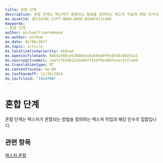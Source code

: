 ```yaml
---
title: 혼합 단계
description: 혼합 단계는 텍스처가 혼합되는 방법을 정의하는 텍스처 작업과 해당 인수의 집합입니다.
ms.assetid: 4FC1470C-11F7-4D60-A856-B580F47113A0
keywords:
- 혼합 단계
author: michaelfromredmond
ms.author: mithom
ms.date: 02/08/2017
ms.topic: article
ms.localizationpriority: medium
ms.openlocfilehash: 84b42460ce5368bdac6ab84a9f9c65d0cb8231a1
ms.sourcegitcommit: cbe7cf620622a5e4df7414f9e38dfecec1cfca99
ms.translationtype: MT
ms.contentlocale: ko-KR
ms.lasthandoff: 11/20/2018
ms.locfileid: "7424760"
---
```

# <a name="blending-stages"></a>혼합 단계


혼합 단계는 텍스처가 혼합되는 방법을 정의하는 텍스처 작업과 해당 인수의 집합입니다.

## <a name="span-idrelated-topicsspanrelated-topics"></a><span id="related-topics"></span>관련 항목


[텍스처 혼합](texture-blending.md)

 

 




